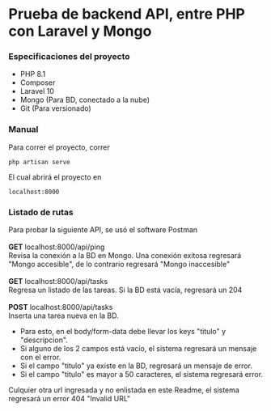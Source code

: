 <h1>Prueba de backend API, entre PHP con Laravel y Mongo</h1> 

<h3>Especificaciones del proyecto</h3> 

<ul>
    <li>PHP 8.1</li>
    <li>Composer</li>
    <li>Laravel 10</li>
    <li>Mongo (Para BD, conectado a la nube)</li>
    <li>Git (Para versionado)</li>
</ul>

<h3>Manual</h3>

Para correr el proyecto, correr

<code>php artisan serve</code>

El cual abrirá el proyecto en 

<code>localhost:8000</code>

<h3>Listado de rutas</h3>
Para probar la siguiente API, se usó el software Postman
<br>
<br>
<b>GET</b> localhost:8000/api/ping
<br>
Revisa la conexión a la BD en Mongo. Una conexión exitosa regresará "Mongo accesible", de lo contrario regresará "Mongo inaccesible"
<br>
<br>
<b>GET</b> localhost:8000/api/tasks
<br>
Regresa un listado de las tareas. Si la BD está vacía, regresará un 204
<br>
<br>
<b>POST</b> localhost:8000/api/tasks
<br>
Inserta una tarea nueva en la BD. 
<ul>
<li>Para esto, en el body/form-data debe llevar los keys "titulo" y "descripcion".</li>  
<li>Si alguno de los 2 campos está vacío, el sistema regresará un mensaje con el error. </li>
<li>Si el campo "titulo" ya existe en la BD, regresará un mensaje de error. </li>
<li>Si el campo "titulo" es mayor a 50 caracteres, el sistema regresará error.</li>
</ul>

Culquier otra url ingresada y no enlistada en este Readme, el sistema regresará un error 404 "Invalid URL"
